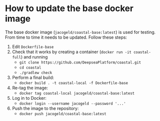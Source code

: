 # How to update the base docker image

The base docker image (`jacogeld/coastal-base:latest`) is used for testing.
From time to time it needs to be updated.  Follow these steps:

  1. Edit `Dockerfile-base`
  2. Check that it works by creating a container (`docker run -it coastal-full`) and running
     * `git clone https://github.com/DeepseaPlatform/coastal.git`
     * `cd coastal`
     * `./gradlew check`
  3. Perform a final build:
     * `docker build . -t coastal-local -f Dockerfile-base`
  4. Re-tag the image:
     * `docker tag coastal-local jacogeld/coastal-base:latest`
  5. Log in to Docker:
     * `docker login --username jacogeld --password '...'`
  6. Push the image to the repository:
     * `docker push jacogeld/coastal-base:latest`
  
